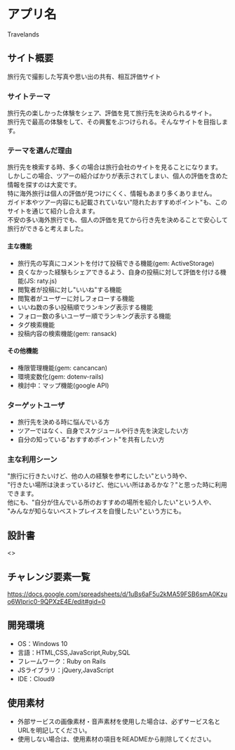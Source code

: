 # アプリ名
Travelands

## サイト概要
旅行先で撮影した写真や思い出の共有、相互評価サイト

### サイトテーマ
旅行先の楽しかった体験をシェア、評価を見て旅行先を決められるサイト。<br>
旅行先で最高の体験をして、その興奮をぶつけられる。そんなサイトを目指します。

### テーマを選んだ理由
旅行先を検索する時、多くの場合は旅行会社のサイトを見ることになります。<br>
しかしこの場合、ツアーの紹介ばかりが表示されてしまい、個人の評価を含めた情報を探すのは大変です。<br>
特に海外旅行は個人の評価が見つけにくく、情報もあまり多くありません。<br>
ガイド本やツアー内容にも記載されていない"隠れたおすすめポイント"も、このサイトを通じて紹介し合えます。<br>
不安の多い海外旅行でも、個人の評価を見てから行き先を決めることで安心して旅行ができると考えました。

#### 主な機能
- 旅行先の写真にコメントを付けて投稿できる機能(gem: ActiveStorage)
- 良くなかった経験もシェアできるよう、自身の投稿に対して評価を付ける機能(JS: raty.js)
- 閲覧者が投稿に対し"いいね"する機能
- 閲覧者がユーザーに対しフォローする機能
- いいね数の多い投稿順でランキング表示する機能
- フォロー数の多いユーザー順でランキング表示する機能
- タグ検索機能
- 投稿内容の検索機能(gem: ransack)

#### その他機能
- 権限管理機能(gem: cancancan)
- 環境変数化(gem: dotenv-rails)
- 検討中：マップ機能(google API)

### ターゲットユーザ
- 旅行先を決める時に悩んでいる方
- ツアーではなく、自身でスケジュールや行き先を決定したい方
- 自分の知っている"おすすめポイント"を共有したい方

### 主な利用シーン
"旅行に行きたいけど、他の人の経験を参考にしたい"という時や、<br>
"行きたい場所は決まっているけど、他にいい所はあるかな？"と思った時に利用できます。<br>
他にも、"自分が住んでいる所のおすすめの場所を紹介したい"という人や、<br>
"みんなが知らないベストプレイスを自慢したい"という方にも。

## 設計書
<>

## チャレンジ要素一覧
<https://docs.google.com/spreadsheets/d/1uBs6aF5u2kMA59FSB6smA0Kzuo6Wlpric0-9QPXzE4E/edit#gid=0>

## 開発環境
- OS：Windows 10
- 言語：HTML,CSS,JavaScript,Ruby,SQL
- フレームワーク：Ruby on Rails
- JSライブラリ：jQuery,JavaScript
- IDE：Cloud9

## 使用素材
- 外部サービスの画像素材・音声素材を使用した場合は、必ずサービス名とURLを明記してください。
- 使用しない場合は、使用素材の項目をREADMEから削除してください。